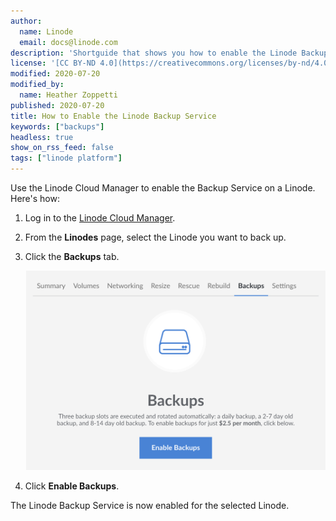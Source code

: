 ```yaml
---
author:
  name: Linode
  email: docs@linode.com
description: 'Shortguide that shows you how to enable the Linode Backup Service.'
license: '[CC BY-ND 4.0](https://creativecommons.org/licenses/by-nd/4.0)'
modified: 2020-07-20
modified_by:
  name: Heather Zoppetti
published: 2020-07-20
title: How to Enable the Linode Backup Service
keywords: ["backups"]
headless: true
show_on_rss_feed: false
tags: ["linode platform"]
---
```


Use the Linode Cloud Manager to enable the Backup Service on a Linode. Here's how:

1.  Log in to the [Linode Cloud Manager](https://cloud.linode.com).

1.  From the **Linodes** page, select the Linode you want to back up.

1.  Click the **Backups** tab.

    ![Enable Linode Backups by navigating to to the individual Linode's backup menu](backups-enable-backups.png "Enable Linode Backups by navigating to to the individual Linode's backup menu")

1.  Click **Enable Backups**.

The Linode Backup Service is now enabled for the selected Linode.
